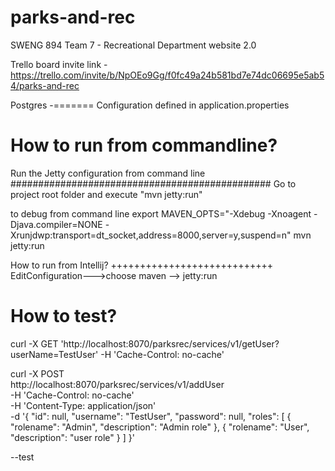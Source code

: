 # parks-and-rec
SWENG 894 Team 7 - Recreational Department website 2.0

Trello board invite link - https://trello.com/invite/b/NpOEo9Gg/f0fc49a24b581bd7e74dc06695e5ab54/parks-and-rec

Postgres
-=======
Configuration defined in application.properties

How to run from commandline?
============================
Run the Jetty configuration from command line
###############################################
Go to project root folder and execute "mvn jetty:run"

to debug from command line
export MAVEN_OPTS="-Xdebug -Xnoagent -Djava.compiler=NONE -Xrunjdwp:transport=dt_socket,address=8000,server=y,suspend=n"
mvn jetty:run

How to run from Intellij?
++++++++++++++++++++++++++++
EditConfiguration--->choose maven --> jetty:run

How to test?
=============

curl -X GET   'http://localhost:8070/parksrec/services/v1/getUser?userName=TestUser'  -H 'Cache-Control: no-cache'

curl -X POST \
  http://localhost:8070/parksrec/services/v1/addUser \
  -H 'Cache-Control: no-cache' \
  -H 'Content-Type: application/json' \
    -d '{
    "id": null,
    "username": "TestUser",
    "password": null,
     "roles": [
        {
            "rolename": "Admin",
            "description": "Admin role"
        },
        {
            "rolename": "User",
            "description": "user role"
        }
    ]
}'

--test
